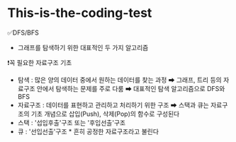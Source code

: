 # This-is-the-coding-test


✅DFS/BFS

- 그래프를 탐색하기 위한 대표적인 두 가지 알고리즘

❗꼭 필요한 자료구조 기초
- 탐색 : 많은 양의 데이터 중에서 원하는 데이터를 찾는 과정
  ➡ 그래프, 트리 등의 자료구조 안에서 탐색하는 문제를 주로 다룸
  ➡ 대표적인 탐색 알고리즘으로 DFS와 BFS
- 자료구조 : 데이터를 표현하고 관리하고 처리하기 위한 구조
  ➡ 스택과 큐는 자료구조의 기초 개념으로 삽입(Push), 삭제(Pop)의 함수로 구성된다
- 스택 : '섭입후출'구조 또는 '후입선출'구조
- 큐 : '선입선출'구조 * 흔히 공정한 자료구조라고 불린다

